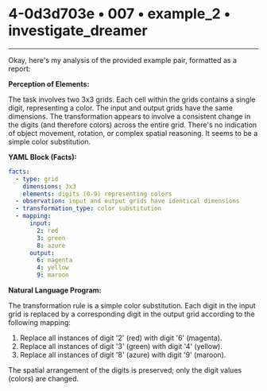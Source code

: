 # 4-0d3d703e • 007 • example_2 • investigate_dreamer

---
Okay, here's my analysis of the provided example pair, formatted as a report:

**Perception of Elements:**

The task involves two 3x3 grids. Each cell within the grids contains a single digit, representing a color. The input and output grids have the same dimensions. The transformation appears to involve a consistent change in the digits (and therefore colors) across the entire grid. There's no indication of object movement, rotation, or complex spatial reasoning. It seems to be a simple color substitution.

**YAML Block (Facts):**



```yaml
facts:
  - type: grid
    dimensions: 3x3
    elements: digits (0-9) representing colors
  - observation: input and output grids have identical dimensions
  - transformation_type: color substitution
  - mapping:
      input:
        2: red
        3: green
        8: azure
      output:
        6: magenta
        4: yellow
        9: maroon
```



**Natural Language Program:**

The transformation rule is a simple color substitution. Each digit in the input grid is replaced by a corresponding digit in the output grid according to the following mapping:

1.  Replace all instances of digit '2' (red) with digit '6' (magenta).
2.  Replace all instances of digit '3' (green) with digit '4' (yellow).
3.  Replace all instances of digit '8' (azure) with digit '9' (maroon).

The spatial arrangement of the digits is preserved; only the digit values (colors) are changed.

